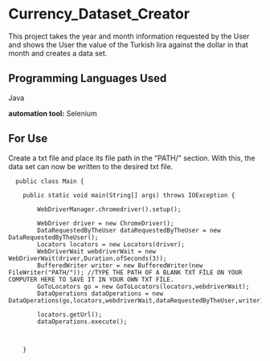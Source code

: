 # Currency_Dataset_Creator
This project takes the year and month information requested by the User and shows the User the value of the Turkish lira against the dollar in that month and creates a data set.


## Programming Languages Used

Java

**automation tool:** Selenium

  
## For Use

Create a txt file and place its file path in the "PATH/" section. With this, the data set can now be written to the desired txt file.


```
  public class Main {

	public static void main(String[] args) throws IOException {
		
		WebDriverManager.chromedriver().setup();
		
		WebDriver driver = new ChromeDriver();
		DataRequestedByTheUser dataRequestedByTheUser = new DataRequestedByTheUser();
		Locators locators = new Locators(driver);
		WebDriverWait webdriverWait = new WebDriverWait(driver,Duration.ofSeconds(3));
		BufferedWriter writer = new BufferedWriter(new FileWriter("PATH/")); //TYPE THE PATH OF A BLANK TXT FİLE ON YOUR COMPUTER HERE TO SAVE IT IN YOUR OWN TXT FİLE.
		GoToLocators go = new GoToLocators(locators,webdriverWait);
		DataOperations dataOperations = new DataOperations(go,locators,webdriverWait,dataRequestedByTheUser,writer);
		
		locators.getUrl();
		dataOperations.execute();
		

		
	}
```

